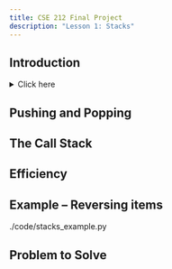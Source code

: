 ```yaml
---
title: CSE 212 Final Project
description: "Lesson 1: Stacks"
---
```


<!-- # Lesson 1 - Stack -->

<!-- - [Introduction](#Introduction)
- [Pushing and Popping](#Pushing-and-Popping)
- [The Call Stack](#The-Call-Stack)
- [Efficiency](#Efficiency)
- [Example – Reversing items](#Example-–-Reversing-items)
- [Problem to Solve](#Problem-to-Solve) -->

## Introduction

<details><summary>Click here</summary>
<!-- ```py -->
<!-- ``` -->
<!-- @@include[stacks_solution.py](code/stacks_solution.py) -->
</details>

## Pushing and Popping
## The Call Stack
## Efficiency
## Example – Reversing items

<!-- {% highlight python %}
def urMom(param):
    pass
{% endhighlight %} -->

<!-- {% highlight python %}
./code/stacks_example.py
{% endhighlight %} -->

<!-- ```py -->
<!-- ./code/stacks_example.py -->
<!-- ``` -->

<div class="code">
./code/stacks_example.py
</div>

## Problem to Solve
